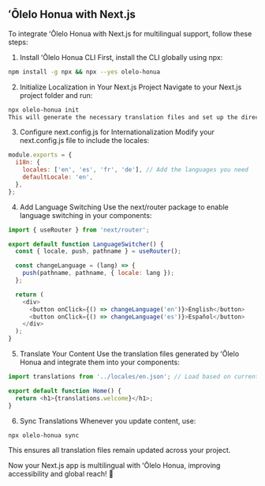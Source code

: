## ʻŌlelo Honua with Next.js

To integrate ʻŌlelo Honua with Next.js for multilingual support, follow these steps:

1. Install ʻŌlelo Honua CLI
First, install the CLI globally using npx:

```bash
npm install -g npx && npx --yes olelo-honua
```

2. Initialize Localization in Your Next.js Project
Navigate to your Next.js project folder and run:

```bash
npx olelo-honua init
This will generate the necessary translation files and set up the directory structure.
```

3. Configure next.config.js for Internationalization
Modify your next.config.js file to include the locales:

```js
module.exports = {
  i18n: {
    locales: ['en', 'es', 'fr', 'de'], // Add the languages you need
    defaultLocale: 'en',
  },
};
```

4. Add Language Switching
Use the next/router package to enable language switching in your components:

```js
import { useRouter } from 'next/router';

export default function LanguageSwitcher() {
  const { locale, push, pathname } = useRouter();

  const changeLanguage = (lang) => {
    push(pathname, pathname, { locale: lang });
  };

  return (
    <div>
      <button onClick={() => changeLanguage('en')}>English</button>
      <button onClick={() => changeLanguage('es')}>Español</button>
    </div>
  );
}
```

5. Translate Your Content
Use the translation files generated by ʻŌlelo Honua and integrate them into your components:

```js
import translations from '../locales/en.json'; // Load based on current locale

export default function Home() {
  return <h1>{translations.welcome}</h1>;
}
```

6. Sync Translations
Whenever you update content, use:

```bash
npx olelo-honua sync
```

This ensures all translation files remain updated across your project.

Now your Next.js app is multilingual with ʻŌlelo Honua, improving accessibility and global reach! 🚀 

